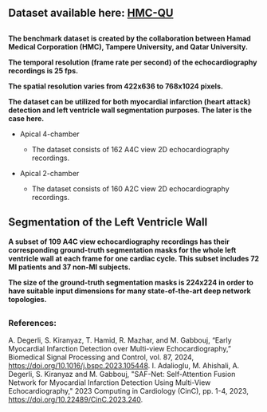 ## Dataset available here: [HMC-QU](https://www.kaggle.com/datasets/aysendegerli/hmcqu-dataset?select=LV+Ground-truth+Segmentation+Masks)

##  

**The benchmark dataset is created by the collaboration between Hamad Medical Corporation (HMC), Tampere University, and Qatar University.**

**The temporal resolution (frame rate per second) of the echocardiography recordings is 25 fps.**

**The spatial resolution varies from 422x636 to 768x1024 pixels.**

**The dataset can be utilized for both myocardial infarction (heart attack) detection and left ventricle wall segmentation purposes. The later is the case here.**

  - Apical 4-chamber

      - The dataset consists of 162 A4C view 2D echocardiography recordings.

  - Apical 2-chamber

      - The dataset consists of 160 A2C view 2D echocardiography recordings.


## Segmentation of the Left Ventricle Wall 

**A subset of 109 A4C view echocardiography recordings has their corresponding ground-truth segmentation masks for the whole left ventricle wall at each frame for one cardiac cycle. This subset includes 72 MI patients and 37 non-MI subjects.**

**The size of the ground-truth segmentation masks is 224x224 in order to have suitable input dimensions for many state-of-the-art deep network topologies.**

##  

### References:
A. Degerli, S. Kiranyaz, T. Hamid, R. Mazhar, and M. Gabbouj, “Early Myocardial Infarction Detection over Multi-view Echocardiography,” Biomedical Signal Processing and Control, vol. 87, 2024, https://doi.org/10.1016/j.bspc.2023.105448.
I. Adalioglu, M. Ahishali, A. Degerli, S. Kiranyaz and M. Gabbouj, "SAF-Net: Self-Attention Fusion Network for Myocardial Infarction Detection Using Multi-View Echocardiography," 2023 Computing in Cardiology (CinC), pp. 1-4, 2023, https://doi.org/10.22489/CinC.2023.240.

